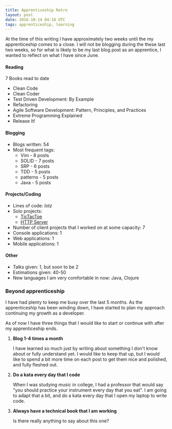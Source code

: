 ```yaml
---
title: Apprenticeship Retro
layout: post
date: 2016-10-14 04:18 UTC
tags: apprenticeship, learning
---
```


At the time of this writing I have approximately two weeks until the my apprenticeship comes to a close. I will not be blogging during the these last two weeks, so for what is likely to be my last blog post as an apprentice, I wanted to reflect on what I have since June.

#### Reading

7 Books read to date

* Clean Code
* Clean Coder
* Test Driven Development: By Example
* Refactoring
* Agile Software Development: Pattern, Principles, and Practices
* Extreme Programming Explained
* Release It!

#### Blogging

* Blogs written: 54
* Most frequent tags:
    * Vim - 8 posts
    * SOLID - 7 posts
    * SRP - 6 posts
    * TDD - 5 posts
    * patterns - 5 posts
    * Java - 5 posts

#### Projects/Coding

* Lines of code: _lotz_
* Solo projects:
    * [TicTacToe](http://github.com/damonkelley/tictactoe)
    * [HTTP Server](http://github.com/damonkelley/http-clj)
* Number of client projects that I worked on at some capacity: 7
* Console applications: 1
* Web applications: 1
* Mobile applications: 1

#### Other

* Talks given: 1, but soon to be 2
* Estimations given: 40-50
* New languages I am very comfortable in now: Java, Clojure

### Beyond apprenticeship

I have had plenty to keep me busy over the last 5 months. As the apprenticeship has been winding down, I have started to plan my approach continuing my growth as a developer.

As of now I have three things that I would like to start or continue with after my apprenticeship ends.

1. **Blog 1-4 times a month**

    I have learned so much just by writing about something I don't know about or fully understand yet. I would like to keep that up, but I would like to spend a bit more time on each post to get them nice and polished, and fully fleshed out.

2. **Do a kata every day that I code**

    When I was studying music in college, I had a professor that would say "you should practice your instrument every day that you eat". I am going to adapt that a bit, and do a kata every day that I open my laptop to write code.

3. **Always have a technical book that I am working**

    Is there really anything to say about this one?
